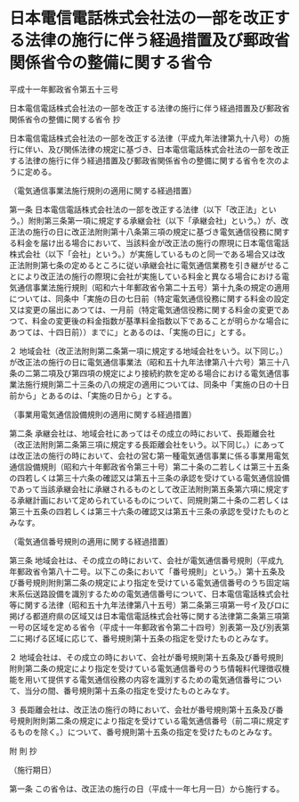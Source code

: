 # 日本電信電話株式会社法の一部を改正する法律の施行に伴う経過措置及び郵政省関係省令の整備に関する省令

平成十一年郵政省令第五十三号

日本電信電話株式会社法の一部を改正する法律の施行に伴う経過措置及び郵政省関係省令の整備に関する省令 抄

日本電信電話株式会社法の一部を改正する法律（平成九年法律第九十八号）の施行に伴い、及び関係法律の規定に基づき、日本電信電話株式会社法の一部を改正する法律の施行に伴う経過措置及び郵政省関係省令の整備に関する省令を次のように定める。

（電気通信事業法施行規則の適用に関する経過措置）

第一条 日本電信電話株式会社法の一部を改正する法律（以下「改正法」という。）附則第三条第一項に規定する承継会社（以下「承継会社」という。）が、改正法の施行の日に改正法附則第十八条第三項の規定に基づき電気通信役務に関する料金を届け出る場合において、当該料金が改正法の施行の際現に日本電信電話株式会社（以下「会社」という。）が実施しているものと同一である場合又は改正法附則第七条の定めるところに従い承継会社に電気通信業務を引き継がせることにより改正法の施行の際現に会社が実施している料金と異なる場合における電気通信事業法施行規則（昭和六十年郵政省令第二十五号）第十九条の規定の適用については、同条中「実施の日の七日前（特定電気通信役務に関する料金の設定又は変更の届出にあつては、一月前（特定電気通信役務に関する料金の変更であつて、料金の変更後の料金指数が基準料金指数以下であることが明らかな場合にあつては、十四日前））までに」とあるのは、「実施の日に」とする。

２ 地域会社（改正法附則第二条第一項に規定する地域会社をいう。以下同じ。）が改正法の施行の日に電気通信事業法（昭和五十九年法律第八十六号）第三十八条の二第二項及び第四項の規定により接続約款を定める場合における電気通信事業法施行規則第二十三条の八の規定の適用については、同条中「実施の日の十日前から」とあるのは、「実施の日から」とする。

（事業用電気通信設備規則の適用に関する経過措置）

第二条 承継会社は、地域会社にあってはその成立の時において、長距離会社（改正法附則第二条第三項に規定する長距離会社をいう。以下同じ。）にあっては改正法の施行の時において、会社の営む第一種電気通信事業に係る事業用電気通信設備規則（昭和六十年郵政省令第三十号）第二十条の二若しくは第三十五条の四若しくは第三十六条の確認又は第五十三条の承認を受けている電気通信設備であって当該承継会社に承継されるものとして改正法附則第五条第六項に規定する承継計画において定められているものについて、同規則第二十条の二若しくは第三十五条の四若しくは第三十六条の確認又は第五十三条の承認を受けたものとみなす。

（電気通信番号規則の適用に関する経過措置）

第三条 地域会社は、その成立の時において、会社が電気通信番号規則（平成九年郵政省令第八十二号。以下この条において「番号規則」という。）第十五条及び番号規則附則第二条の規定により指定を受けている電気通信番号のうち固定端末系伝送路設備を識別するための電気通信番号について、日本電信電話株式会社等に関する法律（昭和五十九年法律第八十五号）第二条第三項第一号イ及びロに掲げる都道府県の区域又は日本電信電話株式会社等に関する法律第二条第三項第一号の区域を定める省令（平成十一年郵政省令第二十四号）別表第一及び別表第二に掲げる区域に応じて、番号規則第十五条の指定を受けたものとみなす。

２ 地域会社は、その成立の時において、会社が番号規則第十五条及び番号規則附則第二条の規定により指定を受けている電気通信番号のうち情報料代理徴収機能を用いて提供する電気通信役務の内容を識別するための電気通信番号について、当分の間、番号規則第十五条の指定を受けたものとみなす。

３ 長距離会社は、改正法の施行の時において、会社が番号規則第十五条及び番号規則附則第二条の規定により指定を受けている電気通信番号（前二項に規定するものを除く。）について、番号規則第十五条の指定を受けたものとみなす。

附 則 抄

（施行期日）

第一条 この省令は、改正法の施行の日（平成十一年七月一日）から施行する。
